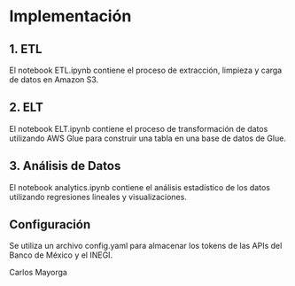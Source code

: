 # Implementación

## 1. ETL
El notebook ETL.ipynb contiene el proceso de extracción, limpieza y carga de datos en Amazon S3.

## 2. ELT
El notebook ELT.ipynb contiene el proceso de transformación de datos utilizando AWS Glue para construir una tabla en una base de datos de Glue.

## 3. Análisis de Datos
El notebook analytics.ipynb contiene el análisis estadístico de los datos utilizando regresiones lineales y visualizaciones.

## Configuración
Se utiliza un archivo config.yaml para almacenar los tokens de las APIs del Banco de México y el INEGI.

Carlos Mayorga
